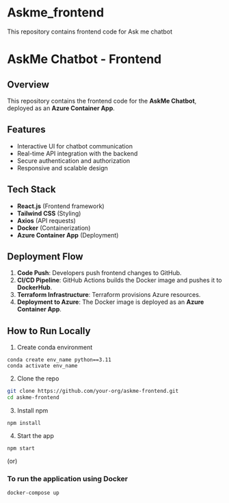 # Askme_frontend
This repository contains frontend code for Ask me chatbot 

# AskMe Chatbot - Frontend

## Overview
This repository contains the frontend code for the **AskMe Chatbot**, deployed as an **Azure Container App**.

## Features
- Interactive UI for chatbot communication
- Real-time API integration with the backend
- Secure authentication and authorization
- Responsive and scalable design

## Tech Stack
- **React.js** (Frontend framework)
- **Tailwind CSS** (Styling)
- **Axios** (API requests)
- **Docker** (Containerization)
- **Azure Container App** (Deployment)

## Deployment Flow
1. **Code Push**: Developers push frontend changes to GitHub.
2. **CI/CD Pipeline**: GitHub Actions builds the Docker image and pushes it to **DockerHub**.
3. **Terraform Infrastructure**: Terraform provisions Azure resources.
4. **Deployment to Azure**: The Docker image is deployed as an **Azure Container App**.

## How to Run Locally

1. Create conda environment
```
conda create env_name python==3.11
conda activate env_name
```

2. Clone the repo
```sh
git clone https://github.com/your-org/askme-frontend.git
cd askme-frontend
````

3. Install npm
```
npm install
````

4. Start the app
```
npm start
```

(or)

### To run the application using Docker

```
docker-compose up
```

